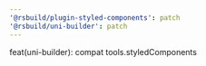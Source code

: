 ```yaml
---
'@rsbuild/plugin-styled-components': patch
'@rsbuild/uni-builder': patch
---
```


feat(uni-builder): compat tools.styledComponents
